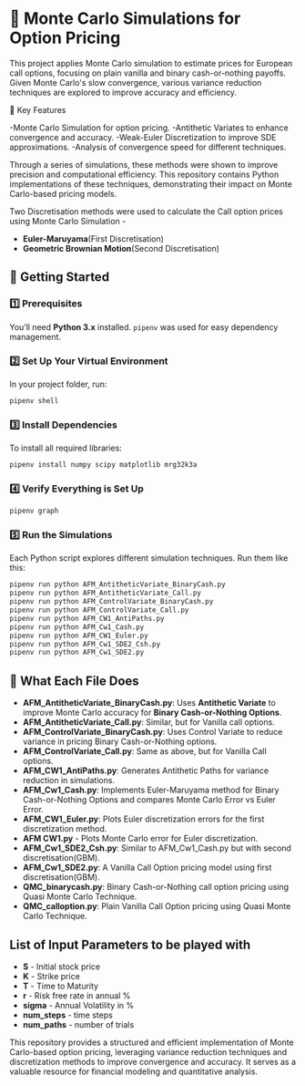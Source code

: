# 📘 Monte Carlo Simulations for Option Pricing

This project applies Monte Carlo simulation to estimate prices for European call options, focusing on plain vanilla and binary cash-or-nothing payoffs. Given Monte Carlo's slow convergence, various variance reduction techniques are explored to improve accuracy and efficiency.

🔹 Key Features

-Monte Carlo Simulation for option pricing.
-Antithetic Variates to enhance convergence and accuracy.
-Weak-Euler Discretization to improve SDE approximations.
-Analysis of convergence speed for different techniques.

Through a series of simulations, these methods were shown to improve precision and computational efficiency. This repository contains Python implementations of these techniques, demonstrating their impact on Monte Carlo-based pricing models.

Two Discretisation methods were used to calculate the Call option prices using Monte Carlo Simulation -

- **Euler-Maruyama**(First Discretisation)
- **Geometric Brownian Motion**(Second Discretisation)

## 🔧 Getting Started

### 1️⃣ Prerequisites

You’ll need **Python 3.x** installed. `pipenv` was used for easy dependency management.

### 2️⃣ Set Up Your Virtual Environment

In your project folder, run:

```bash
pipenv shell
```

### 3️⃣ Install Dependencies

To install all required libraries:

```bash
pipenv install numpy scipy matplotlib mrg32k3a
```

### 4️⃣ Verify Everything is Set Up

```bash
pipenv graph
```

### 5️⃣ Run the Simulations

Each Python script explores different simulation techniques. Run them like this:

```bash
pipenv run python AFM_AntitheticVariate_BinaryCash.py
pipenv run python AFM_AntitheticVariate_Call.py
pipenv run python AFM_ControlVariate_BinaryCash.py
pipenv run python AFM_ControlVariate_Call.py
pipenv run python AFM_CW1_AntiPaths.py
pipenv run python AFM_Cw1_Cash.py
pipenv run python AFM_CW1_Euler.py
pipenv run python AFM_Cw1_SDE2_Csh.py
pipenv run python AFM_Cw1_SDE2.py
```

## 📜 What Each File Does

- **AFM_AntitheticVariate_BinaryCash.py**: Uses **Antithetic Variate** to improve Monte Carlo accuracy for **Binary Cash-or-Nothing Options**.
- **AFM_AntitheticVariate_Call.py**: Similar, but for Vanilla call options.
- **AFM_ControlVariate_BinaryCash.py**: Uses Control Variate to reduce variance in pricing Binary Cash-or-Nothing options.
- **AFM_ControlVariate_Call.py**: Same as above, but for Vanilla Call options.
- **AFM_CW1_AntiPaths.py**: Generates Antithetic Paths for variance reduction in simulations.
- **AFM_Cw1_Cash.py**: Implements Euler-Maruyama method for Binary Cash-or-Nothing Options and compares Monte Carlo Error vs Euler Error.
- **AFM_CW1_Euler.py**: Plots Euler discretization errors for the first discretization method.
- **AFM CW1.py** - Plots Monte Carlo error for Euler discretization.
- **AFM_Cw1_SDE2_Csh.py**: Similar to AFM_Cw1_Cash.py but with second discretisation(GBM).
- **AFM_Cw1_SDE2.py**: A Vanilla Call Option pricing model using first discretisation(GBM).
- **QMC_binarycash.py**: Binary Cash-or-Nothing call option pricing using Quasi Monte Carlo Technique.
- **QMC_calloption.py**: Plain Vanilla Call Option pricing using Quasi Monte Carlo Technique.

## List of Input Parameters to be played with

- **S** - Initial stock price
- **K** - Strike price
- **T** - Time to Maturity
- **r** - Risk free rate in annual %
- **sigma** - Annual Volatility in %
- **num_steps** - time steps
- **num_paths** - number of trials

This repository provides a structured and efficient implementation of Monte Carlo-based option pricing, leveraging variance reduction techniques and discretization methods to improve convergence and accuracy. It serves as a valuable resource for financial modeling and quantitative analysis.
